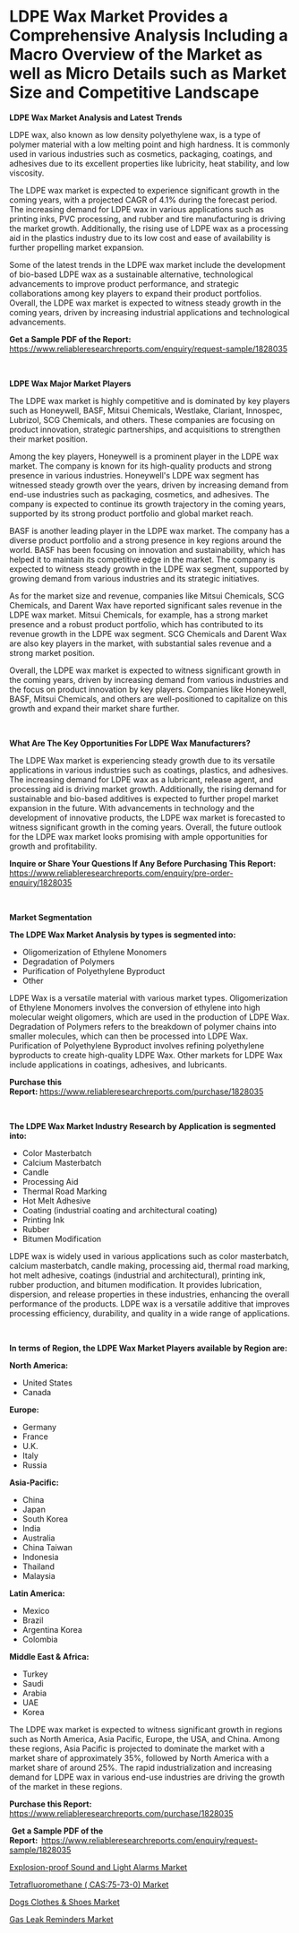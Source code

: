 <p><h1>LDPE Wax Market Provides a Comprehensive Analysis Including a Macro Overview of the Market as well as Micro Details such as Market Size and Competitive Landscape</h1></p><p><strong>LDPE Wax Market Analysis and Latest Trends</strong></p>
<p><p>LDPE wax, also known as low density polyethylene wax, is a type of polymer material with a low melting point and high hardness. It is commonly used in various industries such as cosmetics, packaging, coatings, and adhesives due to its excellent properties like lubricity, heat stability, and low viscosity.</p><p>The LDPE wax market is expected to experience significant growth in the coming years, with a projected CAGR of 4.1% during the forecast period. The increasing demand for LDPE wax in various applications such as printing inks, PVC processing, and rubber and tire manufacturing is driving the market growth. Additionally, the rising use of LDPE wax as a processing aid in the plastics industry due to its low cost and ease of availability is further propelling market expansion.</p><p>Some of the latest trends in the LDPE wax market include the development of bio-based LDPE wax as a sustainable alternative, technological advancements to improve product performance, and strategic collaborations among key players to expand their product portfolios. Overall, the LDPE wax market is expected to witness steady growth in the coming years, driven by increasing industrial applications and technological advancements.</p></p>
<p><strong>Get a Sample PDF of the Report:&nbsp;</strong> <a href="https://www.reliableresearchreports.com/enquiry/request-sample/1828035">https://www.reliableresearchreports.com/enquiry/request-sample/1828035</a></p>
<p>&nbsp;</p>
<p><strong>LDPE Wax Major Market Players</strong></p>
<p><p>The LDPE wax market is highly competitive and is dominated by key players such as Honeywell, BASF, Mitsui Chemicals, Westlake, Clariant, Innospec, Lubrizol, SCG Chemicals, and others. These companies are focusing on product innovation, strategic partnerships, and acquisitions to strengthen their market position.</p><p>Among the key players, Honeywell is a prominent player in the LDPE wax market. The company is known for its high-quality products and strong presence in various industries. Honeywell's LDPE wax segment has witnessed steady growth over the years, driven by increasing demand from end-use industries such as packaging, cosmetics, and adhesives. The company is expected to continue its growth trajectory in the coming years, supported by its strong product portfolio and global market reach.</p><p>BASF is another leading player in the LDPE wax market. The company has a diverse product portfolio and a strong presence in key regions around the world. BASF has been focusing on innovation and sustainability, which has helped it to maintain its competitive edge in the market. The company is expected to witness steady growth in the LDPE wax segment, supported by growing demand from various industries and its strategic initiatives.</p><p>As for the market size and revenue, companies like Mitsui Chemicals, SCG Chemicals, and Darent Wax have reported significant sales revenue in the LDPE wax market. Mitsui Chemicals, for example, has a strong market presence and a robust product portfolio, which has contributed to its revenue growth in the LDPE wax segment. SCG Chemicals and Darent Wax are also key players in the market, with substantial sales revenue and a strong market position.</p><p>Overall, the LDPE wax market is expected to witness significant growth in the coming years, driven by increasing demand from various industries and the focus on product innovation by key players. Companies like Honeywell, BASF, Mitsui Chemicals, and others are well-positioned to capitalize on this growth and expand their market share further.</p></p>
<p>&nbsp;</p>
<p><strong>What Are The Key Opportunities For LDPE Wax Manufacturers?</strong></p>
<p><p>The LDPE Wax market is experiencing steady growth due to its versatile applications in various industries such as coatings, plastics, and adhesives. The increasing demand for LDPE wax as a lubricant, release agent, and processing aid is driving market growth. Additionally, the rising demand for sustainable and bio-based additives is expected to further propel market expansion in the future. With advancements in technology and the development of innovative products, the LDPE wax market is forecasted to witness significant growth in the coming years. Overall, the future outlook for the LDPE wax market looks promising with ample opportunities for growth and profitability.</p></p>
<p><strong>Inquire or Share Your Questions If Any Before Purchasing This Report:</strong> <a href="https://www.reliableresearchreports.com/enquiry/pre-order-enquiry/1828035">https://www.reliableresearchreports.com/enquiry/pre-order-enquiry/1828035</a></p>
<p>&nbsp;</p>
<p><strong>Market Segmentation</strong></p>
<p><strong>The LDPE Wax Market Analysis by types is segmented into:</strong></p>
<p><ul><li>Oligomerization of Ethylene Monomers</li><li>Degradation of Polymers</li><li>Purification of Polyethylene Byproduct</li><li>Other</li></ul></p>
<p><p>LDPE Wax is a versatile material with various market types. Oligomerization of Ethylene Monomers involves the conversion of ethylene into high molecular weight oligomers, which are used in the production of LDPE Wax. Degradation of Polymers refers to the breakdown of polymer chains into smaller molecules, which can then be processed into LDPE Wax. Purification of Polyethylene Byproduct involves refining polyethylene byproducts to create high-quality LDPE Wax. Other markets for LDPE Wax include applications in coatings, adhesives, and lubricants.</p></p>
<p><strong>Purchase this Report:&nbsp;</strong><a href="https://www.reliableresearchreports.com/purchase/1828035">https://www.reliableresearchreports.com/purchase/1828035</a></p>
<p>&nbsp;</p>
<p><strong>The LDPE Wax Market Industry Research by Application is segmented into:</strong></p>
<p><ul><li>Color Masterbatch</li><li>Calcium Masterbatch</li><li>Candle</li><li>Processing Aid</li><li>Thermal Road Marking</li><li>Hot Melt Adhesive</li><li>Coating (industrial coating and architectural coating)</li><li>Printing Ink</li><li>Rubber</li><li>Bitumen Modification</li></ul></p>
<p><p>LDPE wax is widely used in various applications such as color masterbatch, calcium masterbatch, candle making, processing aid, thermal road marking, hot melt adhesive, coatings (industrial and architectural), printing ink, rubber production, and bitumen modification. It provides lubrication, dispersion, and release properties in these industries, enhancing the overall performance of the products. LDPE wax is a versatile additive that improves processing efficiency, durability, and quality in a wide range of applications.</p></p>
<p>&nbsp;</p>
<p><strong>In terms of Region, the LDPE Wax Market Players available by Region are:</strong></p>
<p>
    <p> <strong> North America: </strong>
        <ul>
            <li>United States</li>
            <li>Canada</li>
        </ul>
        </p> 
    <p> <strong> Europe: </strong>
        <ul>
            <li>Germany</li>
            <li>France</li>
            <li>U.K.</li>
            <li>Italy</li>
            <li>Russia</li>
        </ul>
        </p> 
    <p> <strong> Asia-Pacific: </strong>
        <ul>
            <li>China</li>
            <li>Japan</li>
            <li>South Korea</li>
            <li>India</li>
            <li>Australia</li>
            <li>China Taiwan</li>
            <li>Indonesia</li>
            <li>Thailand</li>
            <li>Malaysia</li>
        </ul>
        </p> 
    <p> <strong> Latin America: </strong>
        <ul>
            <li>Mexico</li>
            <li>Brazil</li>
            <li>Argentina Korea</li>
            <li>Colombia</li>
        </ul>
        </p> 
    <p> <strong> Middle East & Africa: </strong>
        <ul>
            <li>Turkey</li>
            <li>Saudi</li>
            <li>Arabia</li>
            <li>UAE</li>
            <li>Korea</li>
        </ul>
    </p>
    </p>
<p><p>The LDPE wax market is expected to witness significant growth in regions such as North America, Asia Pacific, Europe, the USA, and China. Among these regions, Asia Pacific is projected to dominate the market with a market share of approximately 35%, followed by North America with a market share of around 25%. The rapid industrialization and increasing demand for LDPE wax in various end-use industries are driving the growth of the market in these regions.</p></p>
<p><strong>Purchase this Report: </strong><a href="https://www.reliableresearchreports.com/purchase/1828035">https://www.reliableresearchreports.com/purchase/1828035</a></p>
<p>&nbsp;<strong>Get a Sample PDF of the Report:&nbsp;&nbsp;</strong><a href="https://www.reliableresearchreports.com/enquiry/request-sample/1828035">https://www.reliableresearchreports.com/enquiry/request-sample/1828035</a></p>
<p><strong></strong></p>
<p><p><a href="https://view.publitas.com/reportprime-1/explosion-proof-sound-and-light-alarms-market-research-report-reveals-the-latest-trends-and-opportunities-of-this-market-for-period-from-2023-2030/">Explosion-proof Sound and Light Alarms Market</a></p><p><a href="https://view.publitas.com/reportprime-1/tetrafluoromethane-cas-75-73-0-market-insights-market-players-and-forecast-till-2030/">Tetrafluoromethane ( CAS:75-73-0) Market</a></p><p><a href="https://unruly-ladybug-44b.notion.site/Dogs-Clothes-Shoes-Market-Research-Report-Unlocks-Analysis-on-the-Market-Financial-Status-Market--3cbed1939a144a6090f110735a259583">Dogs Clothes & Shoes Market</a></p><p><a href="https://view.publitas.com/reportprime-1/gas-leak-reminders-market-dynamics-2023-2030-also-about-its-market-trends-projections-and-opportunities/">Gas Leak Reminders Market</a></p></p>